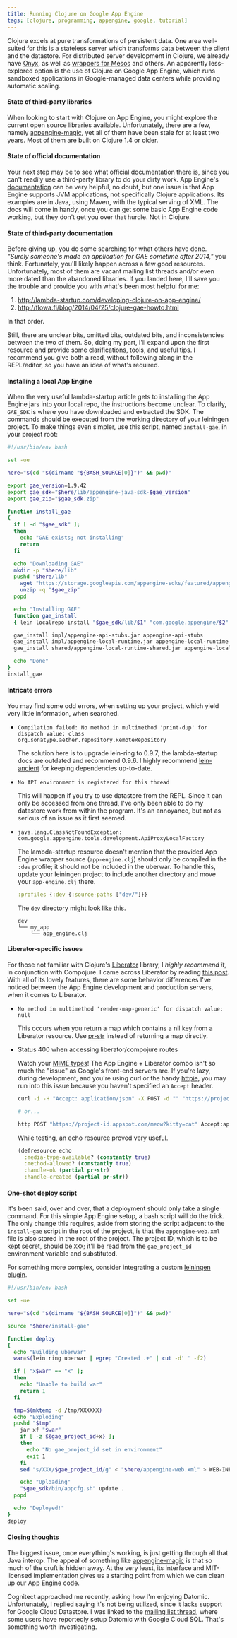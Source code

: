 ```yaml
---
title: Running Clojure on Google App Engine
tags: [clojure, programming, appengine, google, tutorial]
---
```


Clojure excels at pure transformations of persistent data. One area well-suited
for this is a stateless server which transforms data between the client and the
datastore. For distributed server development in Clojure, we already have
[Onyx](http://www.onyxplatform.org/), as well as [wrappers for
Mesos](https://github.com/pyr/mesomatic) and others. An apparently less-explored
option is the use of Clojure on Google App Engine, which runs sandboxed
applications in Google-managed data centers while providing automatic scaling.

#### State of third-party libraries
When looking to start with Clojure on App Engine, you might explore the current
open source libraries available. Unfortunately, there are a few, namely
[appengine-magic](https://github.com/gcv/appengine-magic), yet all of them have
been stale for at least two years. Most of them are built on Clojure 1.4 or
older.

#### State of official documentation
Your next step may be to see what official documentation there is, since you
can't readily use a third-party library to do your dirty work. App Engine's
[documentation](https://cloud.google.com/appengine/docs) can be very helpful, no
doubt, but one issue is that App Engine supports JVM applications, not
specifically Clojure applications. Its examples are in Java, using Maven, with
the typical serving of XML. The docs will come in handy, once you can get some
basic App Engine code working, but they don't get you over that hurdle. Not in
Clojure.

#### State of third-party documentation
Before giving up, you do some searching for what others have done. *"Surely
someone's made an application for GAE sometime after 2014,"* you think.
Fortunately, you'll likely happen across a few good resources. Unfortunately,
most of them are vacant mailing list threads and/or even more dated than the
abandoned libraries. If you landed here, I'll save you the trouble and provide
you with what's been most helpful for me:

1. http://lambda-startup.com/developing-clojure-on-app-engine/
2. http://flowa.fi/blog/2014/04/25/clojure-gae-howto.html

In that order.

Still, there are unclear bits, omitted bits, outdated bits, and inconsistencies
between the two of them. So, doing my part, I'll expand upon the first resource
and provide some clarifications, tools, and useful tips. I recommend you give
both a read, without following along in the REPL/editor, so you have an idea of
what's required.

#### Installing a local App Engine
When the very useful lambda-startup article gets to installing the App Engine
jars into your local repo, the instructions become unclear. To clarify,
`GAE_SDK` is where you have downloaded and extracted the SDK. The commands
should be executed from the working directory of your leiningen project. To make
things even simpler, use this script, named `install-gae`, in your project root:

```bash
#!/usr/bin/env bash

set -ue

here="$(cd "$(dirname "${BASH_SOURCE[0]}")" && pwd)"

export gae_version=1.9.42
export gae_sdk="$here/lib/appengine-java-sdk-$gae_version"
export gae_zip="$gae_sdk.zip"

function install_gae
{
  if [ -d "$gae_sdk" ];
  then
    echo "GAE exists; not installing"
    return
  fi

  echo "Downloading GAE"
  mkdir -p "$here/lib"
  pushd "$here/lib"
    wget "https://storage.googleapis.com/appengine-sdks/featured/appengine-java-sdk-$gae_version.zip"
    unzip -q "$gae_zip"
  popd

  echo "Installing GAE"
  function gae_install
  { lein localrepo install "$gae_sdk/lib/$1" "com.google.appengine/$2" $gae_version; }

  gae_install impl/appengine-api-stubs.jar appengine-api-stubs
  gae_install impl/appengine-local-runtime.jar appengine-local-runtime
  gae_install shared/appengine-local-runtime-shared.jar appengine-local-runtime-shared

  echo "Done"
}
install_gae
```

#### Intricate errors
You may find some odd errors, when setting up your project, which yield very
little information, when searched.


* `Compilation failed: No method in multimethod 'print-dup' for dispatch value:
  class org.sonatype.aether.repository.RemoteRepository`

    The solution here is to upgrade lein-ring to 0.9.7; the lambda-startup docs
    are outdated and recommend 0.9.6. I highly recommend
    [lein-ancient](https://github.com/xsc/lein-ancient) for keeping dependencies
    up-to-date.

* `No API environment is registered for this thread`

    This will happen if you try to use datastore from the REPL. Since it can
    only be accessed from one thread, I've only been able to do my datastore
    work from within the program. It's an annoyance, but not as serious of an
    issue as it first seemed.

* `java.lang.ClassNotFoundException:
  com.google.appengine.tools.development.ApiProxyLocalFactory`

    The lambda-startup resource doesn't mention that the provided App Engine
    wrapper source (`app-engine.clj`) should only be compiled in the `:dev`
    profile; it should not be included in the uberwar. To handle this, update
    your leiningen project to include another directory and move your
    `app-engine.clj` there.

    ```clojure
    :profiles {:dev {:source-paths ["dev/"]}}
    ```

    The `dev` directory might look like this.

    ```text
    dev
    └── my_app
        └── app_engine.clj
    ```

#### Liberator-specific issues
For those not familiar with Clojure's
[Liberator](https://clojure-liberator.github.io/liberator/) library, I *highly
recommend it*, in conjunction with Compojure. I came across Liberator by reading
[this
post](http://www.flyingmachinestudios.com/programming/building-a-forum-with-clojure-datomic-angular/).
With all of its lovely features, there are some behavior differences I've
noticed between the App Engine development and production servers, when it comes
to Liberator.

* `No method in multimethod 'render-map-generic' for dispatch value: null`

    This occurs when you return a map which contains a nil key from a Liberator
    resource. Use [pr-str](http://clojuredocs.org/clojure.core/pr-str) instead
    of returning a map directly.

* Status 400 when accessing liberator/compojure routes

    Watch your [MIME types](https://en.wikipedia.org/wiki/Media_type)! The App
    Engine + Liberator combo isn't so much the "issue" as Google's front-end
    servers are. If you're lazy, during development, and you're using curl or
    the handy [httpie](https://github.com/jkbrzt/httpie), you may run into this
    issue because you haven't specified an `Accept` header.

    ```bash
    curl -i -H "Accept: application/json" -X POST -d "" "https://project-id.appspot.com/meow?kitty=cat"

    # or...

    http POST "https://project-id.appspot.com/meow?kitty=cat" Accept:application/json
    ```

    While testing, an echo resource proved very useful.

    ```clojure
    (defresource echo
      :media-type-available? (constantly true)
      :method-allowed? (constantly true)
      :handle-ok (partial pr-str)
      :handle-created (partial pr-str))
    ```

#### One-shot deploy script
It's been said, over and over, that a deployment should only take a single
command. For this simple App Engine setup, a bash script will do the trick.
The only change this requires, aside from storing the script adjacent to the
`install-gae` script in the root of the project, is that the `appengine-web.xml`
file is also stored in the root of the project. The project ID, which is to be
kept secret, should be `XXX`; it'll be read from the `gae_project_id`
environment variable and substituted.

For something more complex, consider integrating a custom [leiningen plugin](https://github.com/technomancy/leiningen/blob/stable/doc/PLUGINS.md).

```bash
#!/usr/bin/env bash

set -ue

here="$(cd "$(dirname "${BASH_SOURCE[0]}")" && pwd)"

source "$here/install-gae"

function deploy
{
  echo "Building uberwar"
  war=$(lein ring uberwar | egrep "Created .+" | cut -d' ' -f2)

  if [ "x$war" == "x" ];
  then
    echo "Unable to build war"
    return 1
  fi

  tmp=$(mktemp -d /tmp/XXXXXX)
  echo "Exploding"
  pushd "$tmp"
    jar xf "$war"
    if [ -z ${gae_project_id+x} ];
    then
      echo "No gae_project_id set in environment"
      exit 1
    fi
    sed "s/XXX/$gae_project_id/g" < "$here/appengine-web.xml" > WEB-INF/appengine-web.xml

    echo "Uploading"
    "$gae_sdk/bin/appcfg.sh" update .
  popd

  echo "Deployed!"
}
deploy
```

#### Closing thoughts
The biggest issue, once everything's working, is just getting through all that
Java interop. The appeal of something like
[appengine-magic](https://github.com/gcv/appengine-magic) is that so much of the
cruft is hidden away. At the very least, its interface and MIT-licensed
implementation gives us a starting point from which we can clean up our App
Engine code.

Cognitect approached me recently, asking how I'm enjoying Datomic.
Unfortunately, I replied saying it's not being utilized, since it lacks support
for Google Cloud Datastore. I was linked to the [mailing list
thread](https://groups.google.com/forum/#!topic/datomic/M9v1ssUbT9Q/discussion),
where some users have reportedly setup Datomic with Google Cloud SQL. That's
something worth investigating.
